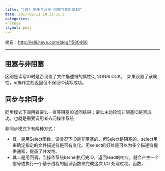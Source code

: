 ```yaml
---
title: "[转] 同步与异步 阻塞与非阻塞IO"
date: 2017-02-11 18:32:31 Z
categories:
- iteye
layout: post
---
```


摘自：http://leili.iteye.com/blog/1580466 

---
## 阻塞与非阻塞 
区别是读写IO时是否设置了文件描述符的属性O_NONBLOCK。　如果设置了该属性，io操作立刻返回但不保证IO读写成功。 

## 同步与非同步 
同步模式下调用者要么一直等阻塞IO返回结果；要么主动轮询非阻塞IO是否成功。也就是需要调用者去问操作系统 

非同步模式下有两种方式： 

 + 其一是用Select函数，该情况下IO是非阻塞的，但Select是阻塞的，select用来确定指定的文件描述符是否有变化。用select的好处是可以为多个描述符提供通知，提高了并发性。 
 + 其二是用回调，当操作系统kernel执行完IO，返回read的响应，就会产生一个信号或执行一个基于线程的回调函数来完成这次 I/O 处理过程。函数，